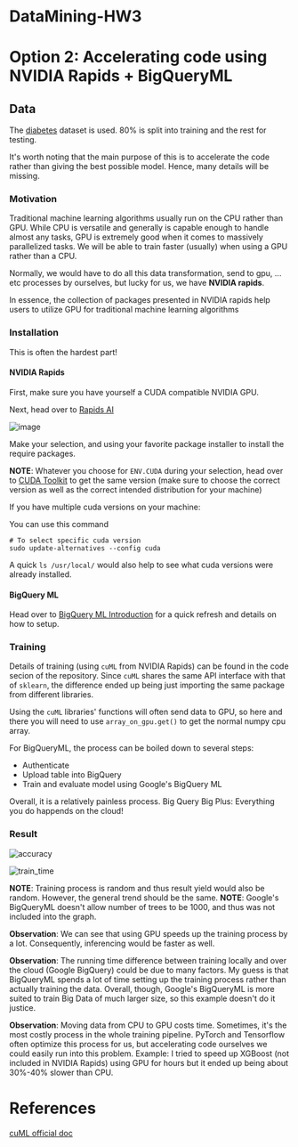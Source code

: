 # DataMining-HW3

# Option 2: Accelerating code using NVIDIA Rapids + BigQueryML

## Data

The [diabetes](https://archive.ics.uci.edu/dataset/891/cdc+diabetes+health+indicators) dataset is used.
80% is split into training and the rest for testing.

It's worth noting that the main purpose of this is to accelerate the code rather than giving the best possible model. Hence, many details will be missing.

### Motivation

Traditional machine learning algorithms usually run on the CPU rather than GPU. While CPU is versatile and generally is capable enough to handle almost any tasks, GPU is extremely good when it comes to massively parallelized tasks. We will be able to train faster (usually) when using a GPU rather than a CPU.

Normally, we would have to do all this data transformation, send to gpu, ... etc processes by ourselves, but lucky for us, we have **NVIDIA rapids**.

In essence, the collection of packages presented in NVIDIA rapids help users to utilize GPU for traditional machine learning algorithms

### Installation

This is often the hardest part!

#### NVIDIA Rapids
First, make sure you have yourself a CUDA compatible NVIDIA GPU.

Next, head over to [Rapids AI](https://docs.rapids.ai/install)

![image](https://github.com/HieuVuong001/DataMining-HW3/assets/60205090/8f3afdd8-e1a8-4efa-948c-b8ee027f4d0e)

Make your selection, and using your favorite package installer to install the require packages.

**NOTE**: Whatever you choose for `ENV.CUDA` during your selection, head over to [CUDA Toolkit](https://developer.nvidia.com/cuda-toolkit) to get the same version (make sure to choose the correct version as well as the correct intended distribution for your machine)

If you have multiple cuda versions on your machine:

You can use this command
```
# To select specific cuda version
sudo update-alternatives --config cuda
```

A quick `ls /usr/local/` would also help to see what cuda versions were already installed.

#### BigQuery ML

Head over to [BigQuery ML Introduction](https://cloud.google.com/bigquery/docs/bqml-introduction) for a quick refresh and details on how to setup.


### Training

Details of training (using `cuML` from NVIDIA Rapids) can be found in the code secion of the repository.
Since `cuML` shares the same API interface with that of `sklearn`, the difference ended up being just importing the same package from different libraries.

Using the `cuML` libraries' functions will often send data to GPU, so here and there you will need to use `array_on_gpu.get()` to get the normal numpy cpu array.

For BigQueryML, the process can be boiled down to several steps:
- Authenticate
- Upload table into BigQuery
- Train and evaluate model using Google's BigQuery ML

Overall, it is a relatively painless process. Big Query Big Plus: Everything you do happends on the cloud!

### Result

![accuracy](https://github.com/HieuVuong001/DataMining-HW3/assets/60205090/6084fa85-5265-44f9-9af2-ed6782678acf)

![train_time](https://github.com/HieuVuong001/DataMining-HW3/assets/60205090/fe86d321-be88-4e92-8f29-b397f37cfaba)

**NOTE**: Training process is random and thus result yield would also be random. However, the general trend should be the same.
**NOTE**: Google's BigQueryML doesn't allow number of trees to be 1000, and thus was not included into the graph.

**Observation**: We can see that using GPU speeds up the training process by a lot. Consequently, inferencing would be faster as well.

**Observation**: The running time difference between training locally and over the cloud (Google BigQuery) could be due to many factors. My guess is that BigQueryML spends a lot of time setting up the training process rather than actually training the data. Overall, though, Google's BigQueryML is more suited to train Big Data of much larger size, so this example doesn't do it justice. 

**Observation**: Moving data from CPU to GPU costs time. Sometimes, it's the most costly process in the whole training pipeline. PyTorch and Tensorflow often optimize this process for us, but accelerating code ourselves we could easily run into this problem. Example: I tried to speed up XGBoost (not included in NVIDIA Rapids) using GPU for hours but it ended up being about 30%-40% slower than CPU.


# References
[cuML official doc](https://docs.rapids.ai/api/cuml/stable/)


